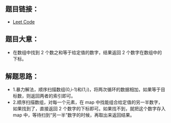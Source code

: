 ## 题目链接：
- [Leet Code](https://leetcode.com/problems/two-sum)

## 题目大意：
- 在数组中找到 2 个数之和等于给定值的数字，结果返回 2 个数字在数组中的下标。

## 解题思路：
- 1.暴力解法，顺序扫描数组(0,i-1)和(1,i)，将两次循环的数据相加，如果等于目标数，则返回两者的索引即可。
- 2.顺序扫描数组，对每一个元素，在 map 中找能组合给定值的另一半数字，如果找到了，直接返回 2 个数字的下标即可。如果找不到，就把这个数字存入 map 中，等待扫到“另一半”数字的时候，再取出来返回结果。
